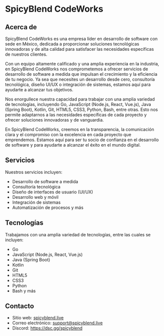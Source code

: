 # SpicyBlend CodeWorks

## Acerca de

SpicyBlend CodeWorks es una empresa líder en desarrollo de software con sede en México, dedicada a proporcionar soluciones tecnológicas innovadoras y de alta calidad para satisfacer las necesidades específicas de nuestros clientes.

Con un equipo altamente calificado y una amplia experiencia en la industria, en SpicyBlend CodeWorks nos comprometemos a ofrecer servicios de desarrollo de software a medida que impulsan el crecimiento y la eficiencia de tu negocio. Ya sea que necesites un desarrollo desde cero, consultoría tecnológica, diseño UI/UX o integración de sistemas, estamos aquí para ayudarte a alcanzar tus objetivos.

Nos enorgullece nuestra capacidad para trabajar con una amplia variedad de tecnologías, incluyendo Go, JavaScript (Node.js, React, Vue.js), Java (Spring Boot), Kotlin, Git, HTML5, CSS3, Python, Bash, entre otras. Esto nos permite adaptarnos a las necesidades específicas de cada proyecto y ofrecer soluciones innovadoras y de vanguardia.

En SpicyBlend CodeWorks, creemos en la transparencia, la comunicación clara y el compromiso con la excelencia en cada proyecto que emprendemos. Estamos aquí para ser tu socio de confianza en el desarrollo de software y para ayudarte a alcanzar el éxito en el mundo digital.

## Servicios

Nuestros servicios incluyen:

- Desarrollo de software a medida
- Consultoría tecnológica
- Diseño de interfaces de usuario (UI/UX)
- Desarrollo web y móvil
- Integración de sistemas
- Automatización de procesos y más

## Tecnologías

Trabajamos con una amplia variedad de tecnologías, entre las cuales se incluyen:

- Go
- JavaScript (Node.js, React, Vue.js)
- Java (Spring Boot)
- Kotlin
- Git
- HTML5
- CSS3
- Python
- Bash y más

## Contacto

- Sitio web: [spicyblend.live](https://spicyblend.live)
- Correo electrónico: support@spicyblend.live
- Discord: https://dsc.gg/spicyblend
